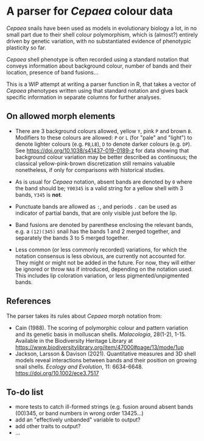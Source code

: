 # A parser for *Cepaea* colour data

*Cepaea* snails have been used as models in evolutionary biology a lot, in no small part due to their shell colour polymorphism, which is (almost?) entirely driven by genetic variation, with no substantiated evidence of phenotypic plasticity so far.  

*Cepaea* shell phenotype is often recorded using a standard notation that conveys information about background colour, number of bands and their location, presence of band fusions...  

This is a WIP attempt at writing a parser function in R, that takes a vector of *Cepaea* phenotypes written using that standard notation and gives back specific information in separate columns for further analyses.

## On allowed morph elements

- There are 3 background colours allowed, yellow `Y`, pink `P` and brown `B`. Modifiers to these colours are allowed: `P` or `L` (for "pale" and "light") to denote lighter colours (e.g. `PB`,`LB`), `D` to denote darker colours (e.g. `DP`). See https://doi.org/10.1038/s41437-019-0189-z for data showing that background colour variation may be better described as continuous; the classical yellow-pink-brown discretization still remains valuable nonetheless, if only for comparisons with historical studies.

- As is usual for *Cepaea* notation, absent bands are denoted by `0` where the band should be; `Y00345` is a valid string for a yellow shell with 3 bands, `Y345` is **not**.

- Punctuate bands are allowed as `:`, and periods `.` can be used as indicator of partial bands, that are only visible just before the lip.

- Band fusions are denoted by parenthese enclosing the relevant bands, e.g. a `(12)(345)` snail has the bands 1 and 2 merged together, and separately the bands 3 to 5 merged together.

- Less common (or less commonly recorded) variations, for which the notation consensus is less obvious, are currently not accounted for. They might or might not be added in the future. For now, they will either be ignored or throw `NA`s if introduced, depending on the notation used. This includes lip coloration variation, or less pigmented/unpigmented bands.

## References
The parser takes its rules about *Cepaea* morph notation from:  
 - Cain (1988). The scoring of polymorphic colour and pattern variation and its genetic basis in molluscan shells. *Malacologia*, 28(1-2), 1-15. Available in the Biodiversity Heritage Library at https://www.biodiversitylibrary.org/item/47000#page/13/mode/1up
 - Jackson, Larsson & Davison (2021). Quantitative measures and 3D shell models reveal interactions between bands and their position on growing snail shells. *Ecology and Evolution*, 11: 6634-6648. https://doi.org/10.1002/ece3.7517 

## To-do list

- more tests to catch ill-formed strings (e.g. fusion around absent bands (00)345, or band numbers in wrong order 13425...)
- add an "effectively unbanded" variable to output?
- add other traits to output?
- ...
